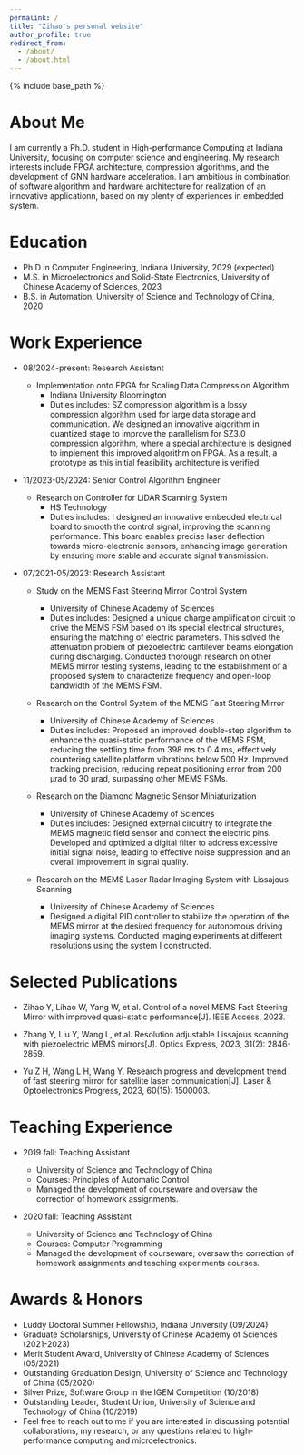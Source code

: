 ```yaml
---
permalink: /
title: "Zihao's personal website"
author_profile: true
redirect_from: 
  - /about/
  - /about.html
---
```


{% include base_path %} 

About Me
=====
I am currently a Ph.D. student in High-performance Computing at Indiana University, focusing on computer science and engineering. My research interests include FPGA architecture, compression algorithms, and the development of GNN hardware acceleration. I am ambitious in combination of software algorithm and hardware architecture for realization of an innovative applicationn, based on my plenty of experiences in embedded system.

Education
======
* Ph.D in Computer Engineering, Indiana University, 2029 (expected)
* M.S. in Microelectronics and Solid-State Electronics, University of Chinese Academy of Sciences, 2023
* B.S. in Automation, University of Science and Technology of China, 2020

Work Experience
======
* 08/2024-present: Research Assistant
  * Implementation onto FPGA for Scaling Data Compression Algorithm
    * Indiana University Bloomington
    * Duties includes: SZ compression algorithm is a lossy compression algorithm used for large data storage and communication. We designed an innovative algorithm in quantized stage to improve the parallelism for SZ3.0 compression algorithm, where a special architecture is designed to implement this improved algorithm on FPGA. As a result, a prototype as this initial feasibility architecture is verified.

* 11/2023-05/2024: Senior Control Algorithm Engineer
  * Research on Controller for LiDAR Scanning System 
    * HS Technology 
    * Duties includes: I designed an innovative embedded electrical board to smooth the control signal, improving the scanning performance. This board enables precise laser deflection towards micro-electronic sensors, enhancing image generation by ensuring more stable and accurate signal transmission.

* 07/2021-05/2023: Research Assistant
  * Study on the MEMS Fast Steering Mirror Control System
    * University of Chinese Academy of Sciences
    * Duties includes: Designed a unique charge amplification circuit to drive the MEMS FSM based on its special electrical structures, ensuring the matching of electric parameters. This solved the attenuation problem of piezoelectric cantilever beams elongation during discharging. Conducted thorough research on other MEMS mirror testing systems, leading to the establishment of a proposed system to characterize frequency and open-loop bandwidth of the MEMS FSM.

  * Research on the Control System of the MEMS Fast Steering Mirror
    * University of Chinese Academy of Sciences
    * Duties includes: Proposed an improved double-step algorithm to enhance the quasi-static performance of the MEMS FSM, reducing the settling time from 398 ms to 0.4 ms, effectively countering satellite platform vibrations below 500 Hz. Improved tracking precision, reducing repeat positioning error from 200 μrad to 30 μrad, surpassing other MEMS FSMs.

  * Research on the Diamond Magnetic Sensor Miniaturization
    * University of Chinese Academy of Sciences
    * Duties includes: Designed external circuitry to integrate the MEMS magnetic field sensor and connect the electric pins. Developed and optimized a digital filter to address excessive initial signal noise, leading to effective noise suppression and an overall improvement in signal quality.

  * Research on the MEMS Laser Radar Imaging System with Lissajous Scanning
    * University of Chinese Academy of Sciences
    * Designed a digital PID controller to stabilize the operation of the MEMS mirror at the desired frequency for autonomous driving imaging systems. Conducted imaging experiments at different resolutions using the system I constructed.

Selected Publications
=====
* Zihao Y, Lihao W, Yang W, et al. Control of a novel MEMS Fast Steering Mirror with improved quasi-static performance[J]. IEEE Access, 2023.

* Zhang Y, Liu Y, Wang L, et al. Resolution adjustable Lissajous scanning with piezoelectric MEMS mirrors[J]. Optics Express, 2023, 31(2): 2846-2859.

* Yu Z H, Wang L H, Wang Y. Research progress and development trend of fast steering mirror for satellite laser communication[J]. Laser & Optoelectronics Progress, 2023, 60(15): 1500003.

Teaching Experience
=====
* 2019 fall: Teaching Assistant
  * University of Science and Technology of China
  * Courses: Principles of Automatic Control
  * Managed the development of courseware and oversaw the correction of homework assignments.

* 2020 fall: Teaching Assistant
  * University of Science and Technology of China
  * Courses: Computer Programming
  * Managed the development of courseware; oversaw the correction of homework assignments and teaching experiments courses.

Awards & Honors
=====
* Luddy Doctoral Summer Fellowship, Indiana University (09/2024)
* Graduate Scholarships, University of Chinese Academy of Sciences (2021-2023)
* Merit Student Award, University of Chinese Academy of Sciences (05/2021)
* Outstanding Graduation Design, University of Science and Technology of China (05/2020)
* Silver Prize, Software Group in the IGEM Competition (10/2018)
* Outstanding Leader, Student Union, University of Science and Technology of China (10/2019)
* Feel free to reach out to me if you are interested in discussing potential collaborations, my research, or any questions related to high-performance computing and microelectronics.